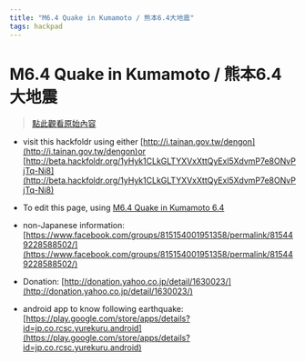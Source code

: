 ```yaml
---
title: "M6.4 Quake in Kumamoto / 熊本6.4大地震"
tags: hackpad
---
```


# M6.4 Quake in Kumamoto / 熊本6.4大地震

> [點此觀看原始內容](https://g0v.hackpad.tw/JOljozPHLS0)


- visit this hackfoldr using either [http://i.tainan.gov.tw/dengon](http://i.tainan.gov.tw/dengon)or [http://beta.hackfoldr.org/1yHyk1CLkGLTYXVxXttQyExl5XdvmP7e8ONvPjTq-Ni8](http://beta.hackfoldr.org/1yHyk1CLkGLTYXVxXttQyExl5XdvmP7e8ONvPjTq-Ni8)
- To edit this page, using [M6.4 Quake in Kumamoto 6.4](https://g0v.hackpad.tw/JOljozPHLS0)

- non-Japanese information: [https://www.facebook.com/groups/815154001951358/permalink/815449228588502/](https://www.facebook.com/groups/815154001951358/permalink/815449228588502/)

- Donation: [http://donation.yahoo.co.jp/detail/1630023/](http://donation.yahoo.co.jp/detail/1630023/)
- android app to know following earthquake: [https://play.google.com/store/apps/details?id=jp.co.rcsc.yurekuru.android](https://play.google.com/store/apps/details?id=jp.co.rcsc.yurekuru.android)




